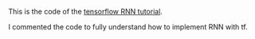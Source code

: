 
This is the code of the [tensorflow RNN
tutorial](https://www.tensorflow.org/tutorials/recurrent).
 
I commented the code to fully understand how to implement RNN with tf.
